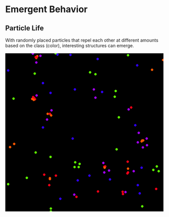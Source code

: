 # Emergent Behavior

## Particle Life

With randomly placed particles that repel each other at different amounts based on the class (color), interesting structures can emerge.

![Screenshot](https://github.com/p-zach/emergence/raw/main/particle-life/particle_life.png "Screenshot")
